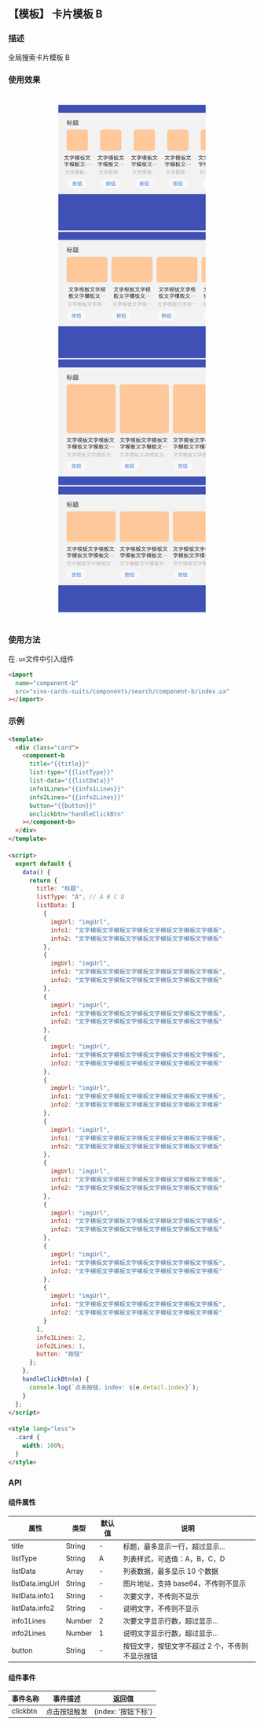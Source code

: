 ## 【模板】 卡片模板 B

### 描述

全局搜索卡片模板 B

### 使用效果

<div style="text-align: center;margin: 40px;">
  <img src="../../assets/search-component-b-1.jpg" style="width:300px" alt="search-component-b-1"/>
  <img src="../../assets/search-component-b-2.jpg" style="width:300px" alt="search-component-b-2"/>
  <img src="../../assets/search-component-b-3.jpg" style="width:300px" alt="search-component-b-3"/>
  <img src="../../assets/search-component-b-4.jpg" style="width:300px" alt="search-component-b-4"/>
</div>

### 使用方法

在`.ux`文件中引入组件

```html
<import
  name="component-b"
  src="vivo-cards-suits/components/search/component-b/index.ux"
></import>
```

### 示例

```html
<template>
  <div class="card">
    <component-b
      title="{{title}}"
      list-type="{{listType}}"
      list-data="{{listData}}"
      info1Lines="{{info1Lines}}"
      info2Lines="{{info2Lines}}"
      button="{{button}}"
      onclickbtn="handleClickBtn"
    ></component-b>
  </div>
</template>

<script>
  export default {
    data() {
      return {
        title: "标题",
        listType: "A", // A B C D
        listData: [
          {
            imgUrl: "imgUrl",
            info1: "文字模板文字模板文字模板文字模板文字模板文字模板",
            info2: "文字模板文字模板文字模板文字模板文字模板文字模板"
          },
          {
            imgUrl: "imgUrl",
            info1: "文字模板文字模板文字模板文字模板文字模板文字模板",
            info2: "文字模板文字模板文字模板文字模板文字模板文字模板"
          },
          {
            imgUrl: "imgUrl",
            info1: "文字模板文字模板文字模板文字模板文字模板文字模板",
            info2: "文字模板文字模板文字模板文字模板文字模板文字模板"
          },
          {
            imgUrl: "imgUrl",
            info1: "文字模板文字模板文字模板文字模板文字模板文字模板",
            info2: "文字模板文字模板文字模板文字模板文字模板文字模板"
          },
          {
            imgUrl: "imgUrl",
            info1: "文字模板文字模板文字模板文字模板文字模板文字模板",
            info2: "文字模板文字模板文字模板文字模板文字模板文字模板"
          },
          {
            imgUrl: "imgUrl",
            info1: "文字模板文字模板文字模板文字模板文字模板文字模板",
            info2: "文字模板文字模板文字模板文字模板文字模板文字模板"
          },
          {
            imgUrl: "imgUrl",
            info1: "文字模板文字模板文字模板文字模板文字模板文字模板",
            info2: "文字模板文字模板文字模板文字模板文字模板文字模板"
          },
          {
            imgUrl: "imgUrl",
            info1: "文字模板文字模板文字模板文字模板文字模板文字模板",
            info2: "文字模板文字模板文字模板文字模板文字模板文字模板"
          },
          {
            imgUrl: "imgUrl",
            info1: "文字模板文字模板文字模板文字模板文字模板文字模板",
            info2: "文字模板文字模板文字模板文字模板文字模板文字模板"
          },
          {
            imgUrl: "imgUrl",
            info1: "文字模板文字模板文字模板文字模板文字模板文字模板",
            info2: "文字模板文字模板文字模板文字模板文字模板文字模板"
          }
        ],
        info1Lines: 2,
        info2Lines: 1,
        button: "按钮"
      };
    },
    handleClickBtn(e) {
      console.log(`点击按钮，index: ${e.detail.index}`);
    }
  };
</script>

<style lang="less">
  .card {
    width: 100%;
  }
</style>
```

### API

#### 组件属性

| 属性            | 类型   | 默认值 | 说明                                            |
| --------------- | ------ | ------ | ----------------------------------------------- |
| title           | String | -      | 标题，最多显示一行，超过显示...                 |
| listType        | String | A      | 列表样式，可选值：A，B，C，D                    |
| listData        | Array  | -      | 列表数据，最多显示 10 个数据                    |
| listData.imgUrl | String | -      | 图片地址，支持 base64，不传则不显示             |
| listData.info1  | String | -      | 次要文字，不传则不显示                          |
| listData.info2  | String | -      | 说明文字，不传则不显示                          |
| info1Lines      | Number | 2      | 次要文字显示行数，超过显示...                   |
| info2Lines      | Number | 1      | 说明文字显示行数，超过显示...                   |
| button          | String | -      | 按钮文字，按钮文字不超过 2 个，不传则不显示按钮 |

#### 组件事件

| 事件名称 | 事件描述     | 返回值              |
| -------- | ------------ | ------------------- |
| clickbtn | 点击按钮触发 | {index: '按钮下标'} |
